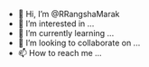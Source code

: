 - 👋 Hi, I’m @RRangshaMarak
- 👀 I’m interested in ...
- 🌱 I’m currently learning ...
- 💞️ I’m looking to collaborate on ...
- 📫 How to reach me ...

<!---
RRangshaMarak/RRangshaMarak is a ✨ special ✨ repository because its `README.md` (this file) appears on your GitHub profile.
You can click the Preview link to take a look at your changes.
--->
